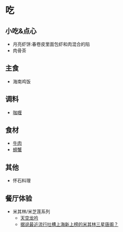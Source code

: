 # 吃
## 小吃&点心
* 月亮虾饼:春卷皮里面包虾和肉混合的陷
* 肉骨茶

## 主食
* 海南鸡饭

## 调料
* [咖喱](curry.md)

## 食材
* [牛肉](beef)
* [螃蟹](crab.md)

## 其他
* 怀石料理

## 餐厅体验
* 米其林/米芝莲系列
  * [天空龙吟](http://www.jianshu.com/p/cce087332612)
  * [据说最近流行吐槽上海新上榜的米其林三星唐阁？](https://zhuanlan.zhihu.com/p/22583337)

